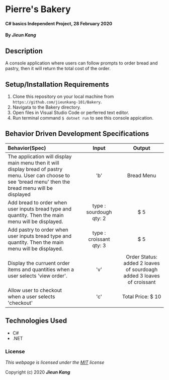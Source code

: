 # Pierre's Bakery

#### C# basics Independent Project, 28 February 2020
 
#### By **_Jieun Kang_**

## Description
A console application where users can follow prompts to order bread and pastry, then it will return the total cost of the order.

## Setup/Installation Requirements

1. Clone this repository on your local machine from `https://github.com/jieunkang-101/Bakery`.
2. Navigata to the Bakery directory.
3. Open files in Visual Studio Code or perferred text editor.
3. Run terminal command `$ dotnet run` to see this console appication.

## Behavior Driven Development Specifications
| Behavior(Spec) <img width=800/>    | Input <img width=400/>   | Output <img width=500/>  |
| :---------------- | :-----: | :-----: |
| The application will display main menu then it will display bread of pastry menu. User can choose to see 'bread menu' then the bread menu will be displayed | 'b' | Bread Menu |
| Add bread to order when user inputs bread type and quantity. Then the main menu will be displayed.  |type : sourdough <br/>qty: 2 | $ 5 |
| Add pastry to order when user inputs bread type and quantity. Then the main menu will be displayed.  |type : croissant <br/>qty: 3 | $ 5 |
| Display the curruent order items and quantities when a user selects 'view order'. | 'v' | Order Status: <br/> added 2 loaves of sourdoagh<br/> added 3 loaves of croissant|
| Allow user to checkout when a user selects 'checkout' | 'c' | Total Price: $ 10|



## Technologies Used

* C#
* .NET

### License

*This webpage is licensed under the [MIT](https://en.wikipedia.org/wiki/MIT_License) license*

Copyright (c) 2020 **_Jieun Kang_**

